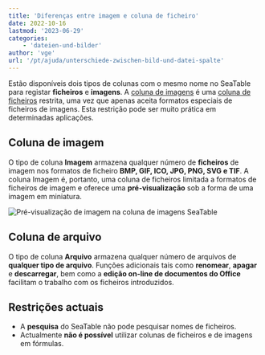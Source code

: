 ```yaml
---
title: 'Diferenças entre imagem e coluna de ficheiro'
date: 2022-10-16
lastmod: '2023-06-29'
categories:
    - 'dateien-und-bilder'
author: 'vge'
url: '/pt/ajuda/unterschiede-zwischen-bild-und-datei-spalte'
---
```


Estão disponíveis dois tipos de colunas com o mesmo nome no SeaTable para registar **ficheiros** e **imagens**. A [coluna de imagens](https://seatable.io/pt/docs/dateien-und-bilder/die-bild-spalte/) é uma [coluna de ficheiros](https://seatable.io/pt/docs/datei-und-bildanhaenge/die-datei-spalte/) restrita, uma vez que apenas aceita formatos especiais de ficheiros de imagens. Esta restrição pode ser muito prática em determinadas aplicações.

## Coluna de imagem

O tipo de coluna **Imagem** armazena qualquer número de **ficheiros** de imagem nos formatos de ficheiro **BMP, GIF, ICO, JPG, PNG, SVG e TIF**. A coluna Imagem é, portanto, uma coluna de ficheiros limitada a formatos de ficheiros de imagem e oferece uma **pré-visualização** sob a forma de uma imagem em miniatura.

![Pré-visualização de imagem na coluna de imagens SeaTable](https://seatable.io/wp-content/uploads/2022/10/picture-preview-seatable.png)

## Coluna de arquivo

O tipo de coluna **Arquivo** armazena qualquer número de arquivos de **qualquer tipo de arquivo**. Funções adicionais tais como **renomear**, **apagar** e **descarregar**, bem como a **edição on-line de documentos do Office** facilitam o trabalho com os ficheiros introduzidos.

## Restrições actuais

- A **pesquisa** do SeaTable não pode pesquisar nomes de ficheiros.
- Actualmente **não é possível** utilizar colunas de ficheiros e de imagens em fórmulas.
